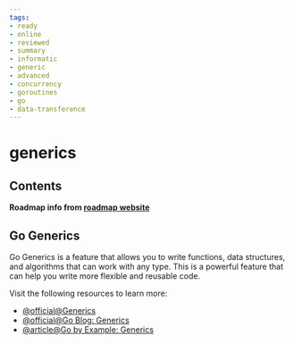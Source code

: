 ```yaml
---
tags:
- ready
- online
- reviewed
- summary
- informatic
- generic
- advanced
- concurrency
- goroutines
- go
- data-transference
---
```


# generics

## Contents

__Roadmap info from [roadmap website](https://roadmap.sh/golang/go-advanced/generics)__

## Go Generics

Go Generics is a feature that allows you to write functions, data structures, and algorithms that can work with any type. This is a powerful feature that can help you write more flexible and reusable code.

Visit the following resources to learn more:

- [@official@Generics](https://go.dev/doc/tutorial/generics)
- [@official@Go Blog: Generics](https://go.dev/blog/intro-generics)
- [@article@Go by Example: Generics](https://gobyexample.com/generics)
